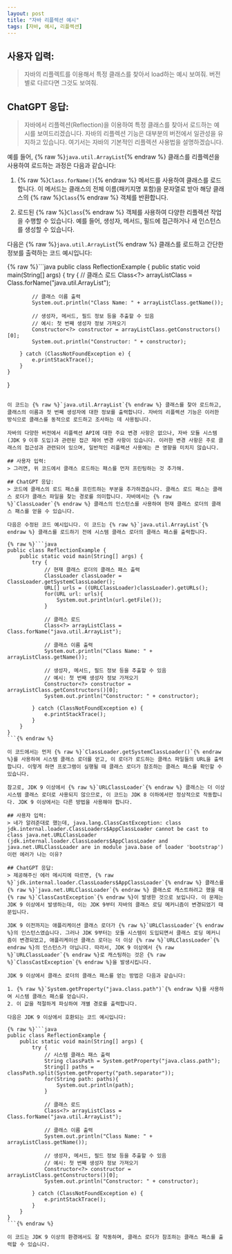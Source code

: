 ```yaml
---
layout: post
title: "자바 리플렉션 예시"
tags: [자바, 예시, 리플렉션]
---
```


## 사용자 입력:
> 자바의 리플렉트를 이용해서 특정 클래스를 찾아서 load하는 예시 보여줘. 버전별로 다르다면 그것도 보여줘.

## ChatGPT 응답:
> 자바에서 리플렉션(Reflection)을 이용하여 특정 클래스를 찾아서 로드하는 예시를 보여드리겠습니다. 자바의 리플렉션 기능은 대부분의 버전에서 일관성을 유지하고 있습니다. 여기서는 자바의 기본적인 리플렉션 사용법을 설명하겠습니다.

예를 들어, {% raw %}`java.util.ArrayList`{% endraw %} 클래스를 리플렉션을 사용하여 로드하는 과정은 다음과 같습니다:

1. {% raw %}`Class.forName()`{% endraw %} 메서드를 사용하여 클래스를 로드합니다. 이 메서드는 클래스의 전체 이름(패키지명 포함)을 문자열로 받아 해당 클래스의 {% raw %}`Class`{% endraw %} 객체를 반환합니다.

2. 로드된 {% raw %}`Class`{% endraw %} 객체를 사용하여 다양한 리플렉션 작업을 수행할 수 있습니다. 예를 들어, 생성자, 메서드, 필드에 접근하거나 새 인스턴스를 생성할 수 있습니다.

다음은 {% raw %}`java.util.ArrayList`{% endraw %} 클래스를 로드하고 간단한 정보를 출력하는 코드 예시입니다:

{% raw %}```java
public class ReflectionExample {
    public static void main(String[] args) {
        try {
            // 클래스 로드
            Class<?> arrayListClass = Class.forName("java.util.ArrayList");

            // 클래스 이름 출력
            System.out.println("Class Name: " + arrayListClass.getName());

            // 생성자, 메서드, 필드 정보 등을 추출할 수 있음
            // 예시: 첫 번째 생성자 정보 가져오기
            Constructor<?> constructor = arrayListClass.getConstructors()[0];
            System.out.println("Constructor: " + constructor);

        } catch (ClassNotFoundException e) {
            e.printStackTrace();
        }
    }
}
```{% endraw %}

이 코드는 {% raw %}`java.util.ArrayList`{% endraw %} 클래스를 찾아 로드하고, 클래스의 이름과 첫 번째 생성자에 대한 정보를 출력합니다. 자바의 리플렉션 기능은 이러한 방식으로 클래스를 동적으로 로드하고 조사하는 데 사용됩니다.

자바의 다양한 버전에서 리플렉션 API에 대한 주요 변경 사항은 없으나, 자바 모듈 시스템(JDK 9 이후 도입)과 관련된 접근 제어 변경 사항이 있습니다. 이러한 변경 사항은 주로 클래스의 접근성과 관련되어 있으며, 일반적인 리플렉션 사용에는 큰 영향을 미치지 않습니다.

## 사용자 입력:
> 그러면, 위 코드에서 클래스 로드하는 패스를 먼저 프린팅하는 것 추가해.

## ChatGPT 응답:
> 코드에 클래스의 로드 패스를 프린트하는 부분을 추가하겠습니다. 클래스 로드 패스는 클래스 로더가 클래스 파일을 찾는 경로를 의미합니다. 자바에서는 {% raw %}`ClassLoader`{% endraw %} 클래스의 인스턴스를 사용하여 현재 클래스 로더의 클래스 패스를 얻을 수 있습니다.

다음은 수정된 코드 예시입니다. 이 코드는 {% raw %}`java.util.ArrayList`{% endraw %} 클래스를 로드하기 전에 시스템 클래스 로더의 클래스 패스를 출력합니다.

{% raw %}```java
public class ReflectionExample {
    public static void main(String[] args) {
        try {
            // 현재 클래스 로더의 클래스 패스 출력
            ClassLoader classLoader = ClassLoader.getSystemClassLoader();
            URL[] urls = ((URLClassLoader)classLoader).getURLs();
            for(URL url: urls){
                System.out.println(url.getFile());
            }

            // 클래스 로드
            Class<?> arrayListClass = Class.forName("java.util.ArrayList");

            // 클래스 이름 출력
            System.out.println("Class Name: " + arrayListClass.getName());

            // 생성자, 메서드, 필드 정보 등을 추출할 수 있음
            // 예시: 첫 번째 생성자 정보 가져오기
            Constructor<?> constructor = arrayListClass.getConstructors()[0];
            System.out.println("Constructor: " + constructor);

        } catch (ClassNotFoundException e) {
            e.printStackTrace();
        }
    }
}
```{% endraw %}

이 코드에서는 먼저 {% raw %}`ClassLoader.getSystemClassLoader()`{% endraw %}를 사용하여 시스템 클래스 로더를 얻고, 이 로더가 로드하는 클래스 파일들의 URL을 출력합니다. 이렇게 하면 프로그램이 실행될 때 클래스 로더가 참조하는 클래스 패스를 확인할 수 있습니다.

참고로, JDK 9 이상에서 {% raw %}`URLClassLoader`{% endraw %} 클래스는 더 이상 시스템 클래스 로더로 사용되지 않으므로, 이 코드는 JDK 8 이하에서만 정상적으로 작동합니다. JDK 9 이상에서는 다른 방법을 사용해야 합니다.

## 사용자 입력:
> 네가 알려준대로 했는데, java.lang.ClassCastException: class jdk.internal.loader.ClassLoaders$AppClassLoader cannot be cast to class java.net.URLClassLoader (jdk.internal.loader.ClassLoaders$AppClassLoader and java.net.URLClassLoader are in module java.base of loader 'bootstrap') 이런 에러가 나는 이유?

## ChatGPT 응답:
> 제공해주신 에러 메시지에 따르면, {% raw %}`jdk.internal.loader.ClassLoaders$AppClassLoader`{% endraw %} 클래스를 {% raw %}`java.net.URLClassLoader`{% endraw %} 클래스로 캐스트하려고 했을 때 {% raw %}`ClassCastException`{% endraw %}이 발생한 것으로 보입니다. 이 문제는 JDK 9 이상에서 발생하는데, 이는 JDK 9부터 자바의 클래스 로딩 메커니즘이 변경되었기 때문입니다.

JDK 9 이전까지는 애플리케이션 클래스 로더가 {% raw %}`URLClassLoader`{% endraw %}의 인스턴스였습니다. 그러나 JDK 9부터는 모듈 시스템이 도입되면서 클래스 로딩 메커니즘이 변경되었고, 애플리케이션 클래스 로더는 더 이상 {% raw %}`URLClassLoader`{% endraw %}의 인스턴스가 아닙니다. 따라서, JDK 9 이상에서 {% raw %}`URLClassLoader`{% endraw %}로 캐스팅하는 것은 {% raw %}`ClassCastException`{% endraw %}을 발생시킵니다.

JDK 9 이상에서 클래스 로더의 클래스 패스를 얻는 방법은 다음과 같습니다:

1. {% raw %}`System.getProperty("java.class.path")`{% endraw %}를 사용하여 시스템 클래스 패스를 얻습니다.
2. 이 값을 적절하게 파싱하여 개별 경로를 출력합니다.

다음은 JDK 9 이상에서 호환되는 코드 예시입니다:

{% raw %}```java
public class ReflectionExample {
    public static void main(String[] args) {
        try {
            // 시스템 클래스 패스 출력
            String classPath = System.getProperty("java.class.path");
            String[] paths = classPath.split(System.getProperty("path.separator"));
            for(String path: paths){
                System.out.println(path);
            }

            // 클래스 로드
            Class<?> arrayListClass = Class.forName("java.util.ArrayList");

            // 클래스 이름 출력
            System.out.println("Class Name: " + arrayListClass.getName());

            // 생성자, 메서드, 필드 정보 등을 추출할 수 있음
            // 예시: 첫 번째 생성자 정보 가져오기
            Constructor<?> constructor = arrayListClass.getConstructors()[0];
            System.out.println("Constructor: " + constructor);

        } catch (ClassNotFoundException e) {
            e.printStackTrace();
        }
    }
}
```{% endraw %}

이 코드는 JDK 9 이상의 환경에서도 잘 작동하며, 클래스 로더가 참조하는 클래스 패스를 출력할 수 있습니다.

